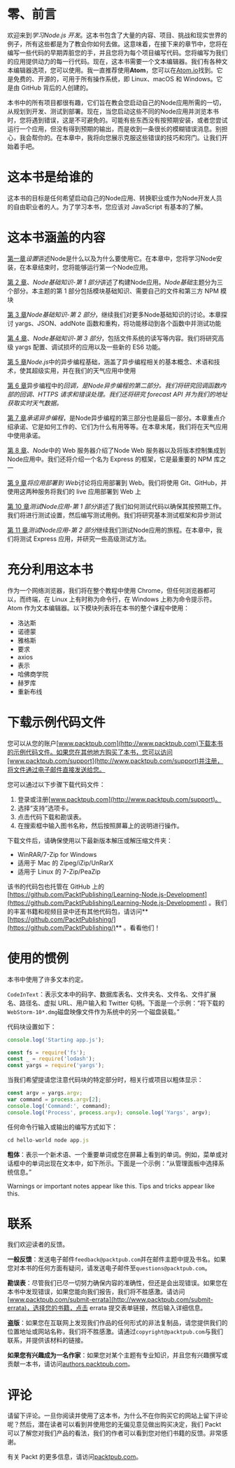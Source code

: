 # 零、前言

欢迎来到*学习Node.js 开发*。这本书包含了大量的内容、项目、挑战和现实世界的例子，所有这些都是为了教会你如何去做。这意味着，在接下来的章节中，您将在编写一些代码的早期弄脏您的手，并且您将为每个项目编写代码。您将编写为我们的应用提供动力的每一行代码。现在，这本书需要一个文本编辑器。我们有各种文本编辑器选项，您可以使用。我一直推荐使用**Atom**，您可以在[Atom.io](http://atom.io)找到。它是免费的、开源的，可用于所有操作系统，即 Linux、macOS 和 Windows。它是由 GitHub 背后的人创建的。

本书中的所有项目都很有趣，它们旨在教会您启动自己的Node应用所需的一切，从规划到开发、测试到部署。现在，当您启动这些不同的Node应用并浏览本书时，您将遇到错误，这是不可避免的。可能有些东西没有按预期安装，或者您尝试运行一个应用，但没有得到预期的输出，而是收到一条很长的模糊错误消息。别担心，我会帮你的。在本章中，我将向您展示克服这些错误的技巧和窍门。让我们开始着手吧。

# 这本书是给谁的

这本书的目标是任何希望启动自己的Node应用、转换职业或作为Node开发人员的自由职业者的人。为了学习本书，您应该对 JavaScript 有基本的了解。

# 这本书涵盖的内容

[第一章](01.html)*设置*讲述Node是什么以及为什么要使用它。在本章中，您将学习Node安装，在本章结束时，您将能够运行第一个Node应用。

[第 2 章](02.html)、*Node基础知识-第 1 部分*讲述了构建Node应用。*Node基础*主题分为三个部分。本主题的第 1 部分包括模块基础知识、需要自己的文件和第三方 NPM 模块

[第 3 章](03.html)*Node基础知识-第 2 部分*，继续我们对更多Node基础知识的讨论。本章探讨 yargs、JSON、addNote 函数和重构，将功能移动到各个函数中并测试功能

[第 4 章](04.html)、*Node基础知识-第 3 部分*，包括文件系统的读写等内容。我们将研究高级 yargs 配置、调试损坏的应用以及一些新的 ES6 功能。

[第 5 章](05.html)*Node.js*中的异步编程基础，涵盖了异步编程相关的基本概念、术语和技术，使其超级实用，并在我们的天气应用中使用

[第 6 章](06.html)异步编程中的*回调，是Node异步编程的第二部分。我们将研究回调函数内部的回调、HTTPS 请求和错误处理。我们还将研究 forecast API 并为我们的地址获取实时天气数据。*

[第 7 章](07.html)*承诺异步编程*，是Node异步编程的第三部分也是最后一部分。本章重点介绍承诺、它是如何工作的、它们为什么有用等等。在本章末尾，我们将在天气应用中使用承诺。

[第 8 章](08.html)、*Node*中的 Web 服务器介绍了Node Web 服务器以及将版本控制集成到Node应用中。我们还将介绍一个名为 Express 的框架，它是最重要的 NPM 库之一

[第 9 章](09.html)*将应用部署到 Web*讨论将应用部署到 Web。我们将使用 Git、GitHub，并使用这两种服务将我们的 live 应用部署到 Web 上

[第 10 章](10.html)*测试Node应用-第 1 部分*讲述了我们如何测试代码以确保其按预期工作。我们将进行测试设置，然后编写测试用例。我们将研究基本测试框架和异步测试

[第 11 章](11.html)*测试Node应用-第 2 部分*继续我们测试Node应用的旅程。在本章中，我们将测试 Express 应用，并研究一些高级测试方法。

# 充分利用这本书

作为一个网络浏览器，我们将在整个教程中使用 Chrome，但任何浏览器都可以，而终端，在 Linux 上有时称为命令行，在 Windows 上称为命令提示符。Atom 作为文本编辑器。以下模块列表将在本书的整个课程中使用：

*   洛达斯
*   诺德蒙
*   雅格斯
*   要求
*   axios
*   表示
*   哈佛商学院
*   赫罗库
*   重新布线

# 下载示例代码文件

您可以从您的账户[www.packtpub.com](http://www.packtpub.com)下载本书的示例代码文件。如果您在其他地方购买了本书，您可以访问[www.packtpub.com/support](http://www.packtpub.com/support)并注册，将文件通过电子邮件直接发送给您。

您可以通过以下步骤下载代码文件：

1.  登录或注册[www.packtpub.com](http://www.packtpub.com/support)。
2.  选择“支持”选项卡。
3.  点击代码下载和勘误表。
4.  在搜索框中输入图书名称，然后按照屏幕上的说明进行操作。

下载文件后，请确保使用以下最新版本解压或解压缩文件夹：

*   WinRAR/7-Zip for Windows
*   适用于 Mac 的 Zipeg/iZip/UnRarX
*   适用于 Linux 的 7-Zip/PeaZip

该书的代码包也托管在 GitHub 上的[https://github.com/PacktPublishing/Learning-Node.js-Development](https://github.com/PacktPublishing/Learning-Node.js-Development) 。我们的丰富书籍和视频目录中还有其他代码包，请访问**[https://github.com/PacktPublishing/](https://github.com/PacktPublishing/)** 。看看他们！

# 使用的惯例

本书中使用了许多文本约定。

`CodeInText`：表示文本中的码字、数据库表名、文件夹名、文件名、文件扩展名、路径名、虚拟 URL、用户输入和 Twitter 句柄。下面是一个示例：“将下载的`WebStorm-10*.dmg`磁盘映像文件作为系统中的另一个磁盘装载。”

代码块设置如下：

```js
console.log('Starting app.js');

const fs = require('fs');
const _ = require('lodash');
const yargs = require('yargs');
```

当我们希望提请您注意代码块的特定部分时，相关行或项目以粗体显示：

```js
const argv = yargs.argv;
var command = process.argv[2];
console.log('Command:', command);
console.log('Process', process.argv); console.log('Yargs', argv);
```

任何命令行输入或输出的编写方式如下：

```js
cd hello-world node app.js
```

**粗体**：表示一个新术语、一个重要单词或您在屏幕上看到的单词。例如，菜单或对话框中的单词出现在文本中，如下所示。下面是一个示例：“从管理面板中选择系统信息。”

Warnings or important notes appear like this. Tips and tricks appear like this.

# 联系

我们欢迎读者的反馈。

**一般反馈**：发送电子邮件`feedback@packtpub.com`并在邮件主题中提及书名。如果您对本书的任何方面有疑问，请发送电子邮件至`questions@packtpub.com`。

**勘误表**：尽管我们已尽一切努力确保内容的准确性，但还是会出现错误。如果您在本书中发现错误，如果您能向我们报告，我们将不胜感激。请访问[www.packtpub.com/submit-errata](http://www.packtpub.com/submit-errata)，选择您的书籍，点击 errata 提交表单链接，然后输入详细信息。

**盗版**：如果您在互联网上发现我们作品的任何形式的非法复制品，请您提供我们的位置地址或网站名称，我们将不胜感激。请通过`copyright@packtpub.com`与我们联系，并提供该材料的链接。

**如果您有兴趣成为一名作家**：如果您对某个主题有专业知识，并且您有兴趣撰写或贡献一本书，请访问[authors.packtpub.com](http://authors.packtpub.com/)。

# 评论

请留下评论。一旦你阅读并使用了这本书，为什么不在你购买它的网站上留下评论呢？然后，潜在读者可以看到并使用您的无偏见意见做出购买决定，我们 Packt 可以了解您对我们产品的看法，我们的作者可以看到您对他们书籍的反馈。非常感谢。

有关 Packt 的更多信息，请访问[packtpub.com](https://www.packtpub.com/)。